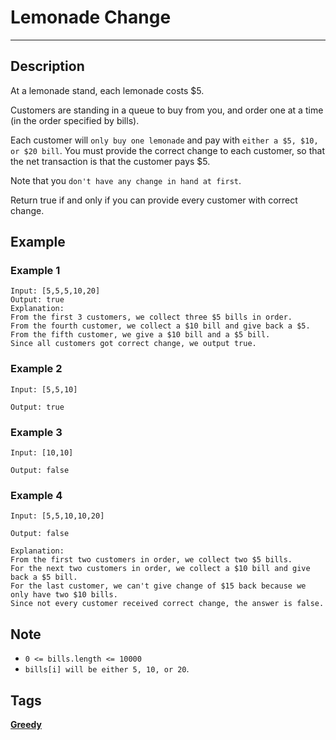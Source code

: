 # Lemonade Change
-----
## Description
At a lemonade stand, each lemonade costs $5. 

Customers are standing in a queue to buy from you, and order one at a time (in the order specified by bills).

Each customer will `only buy one lemonade` and pay with `either a $5, $10, or $20 bill`.  You must provide the correct change to each customer, so that the net transaction is that the customer pays $5.

Note that you `don't have any change in hand at first`.

Return true if and only if you can provide every customer with correct change.

## Example
### Example 1
```
Input: [5,5,5,10,20]
Output: true
Explanation: 
From the first 3 customers, we collect three $5 bills in order.
From the fourth customer, we collect a $10 bill and give back a $5.
From the fifth customer, we give a $10 bill and a $5 bill.
Since all customers got correct change, we output true.
```

### Example 2
```
Input: [5,5,10]

Output: true
```

### Example 3
```
Input: [10,10]

Output: false
```

### Example 4
```
Input: [5,5,10,10,20]

Output: false

Explanation: 
From the first two customers in order, we collect two $5 bills.
For the next two customers in order, we collect a $10 bill and give back a $5 bill.
For the last customer, we can't give change of $15 back because we only have two $10 bills.
Since not every customer received correct change, the answer is false.
```

## Note
* `0 <= bills.length <= 10000`
* `bills[i] will be either 5, 10, or 20`.

## Tags
**[Greedy](https://leetcode.com/tag/greedy)**
